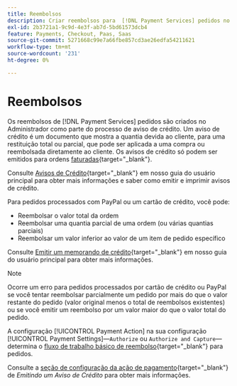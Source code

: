 ```yaml
---
title: Reembolsos
description: Criar reembolsos para  [!DNL Payment Services] pedidos no Administrador como parte do processo de memorando de crédito.
exl-id: 2b3721a1-9c9d-4e3f-ab7d-5bd61573dcb4
feature: Payments, Checkout, Paas, Saas
source-git-commit: 5271668c99e7a66fbe857cd3ae26edfa54211621
workflow-type: tm+mt
source-wordcount: '231'
ht-degree: 0%

---
```


# Reembolsos

Os reembolsos de [!DNL Payment Services] pedidos são criados no Administrador como parte do processo de aviso de crédito. Um aviso de crédito é um documento que mostra a quantia devida ao cliente, para uma restituição total ou parcial, que pode ser aplicada a uma compra ou reembolsada diretamente ao cliente. Os avisos de crédito só podem ser emitidos para ordens [faturadas](https://experienceleague.adobe.com/pt-br/docs/commerce-admin/stores-sales/order-management/invoices#create-an-invoice){target="_blank"}.

Consulte [Avisos de Crédito](https://experienceleague.adobe.com/pt-br/docs/commerce-admin/stores-sales/order-management/credit-memos/credit-memos){target="_blank"} em nosso guia do usuário principal para obter mais informações e saber como emitir e imprimir avisos de crédito.

Para pedidos processados com PayPal ou um cartão de crédito, você pode:

* Reembolsar o valor total da ordem
* Reembolsar uma quantia parcial de uma ordem (ou várias quantias parciais)
* Reembolsar um valor inferior ao valor de um item de pedido específico

Consulte [Emitir um memorando de crédito](https://experienceleague.adobe.com/pt-br/docs/commerce-admin/stores-sales/order-management/credit-memos/credit-memo-create){target="_blank"} em nosso guia do usuário principal para obter mais informações.

>[!NOTE]
>
>Ocorre um erro para pedidos processados por cartão de crédito ou PayPal se você tentar reembolsar parcialmente um pedido por mais do que o valor restante do pedido (valor original menos o total de reembolsos existentes) ou se você emitir um reembolso por um valor maior do que o valor total do pedido.

A configuração [!UICONTROL Payment Action] na sua configuração [!UICONTROL Payment Settings]—`Authorize` ou `Authorize and Capture`—determina o [fluxo de trabalho básico de reembolso](https://experienceleague.adobe.com/pt-br/docs/commerce-admin/stores-sales/order-management/credit-memos/credit-memos#refund-workflow){target="_blank"} para pedidos.

Consulte a [seção de configuração da ação de pagamento](https://experienceleague.adobe.com/pt-br/docs/commerce-admin/stores-sales/order-management/credit-memos/credit-memo-create#payment-action-setting){target="_blank"} de _Emitindo um Aviso de Crédito_ para obter mais informações.
